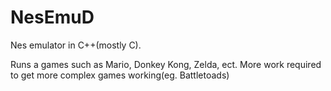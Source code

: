 # NesEmuD
Nes emulator in C++(mostly C).

Runs a games such as Mario, Donkey Kong, Zelda, ect. More work required to get more complex games working(eg. Battletoads)